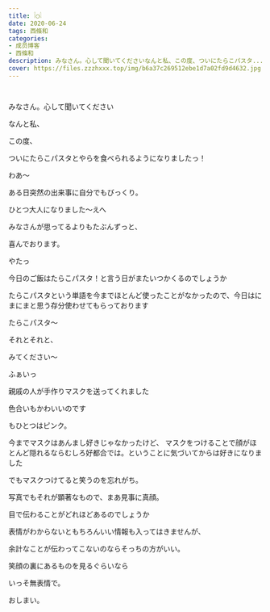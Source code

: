 ```yaml
---
title: 𓌉◯𓇋
date: 2020-06-24
tags: 西條和
categories: 
- 成员博客
- 西條和
description: みなさん。心して聞いてくださいなんと私、この度、ついにたらこパスタ...
cover: https://files.zzzhxxx.top/img/b6a37c269512ebe1d7a02fd9d4632.jpg 
---
```


        ﻿


















みなさん。心して聞いてください
















なんと私、











この度、
















ついにたらこパスタとやらを食べられるようになりましたっ！





わあ〜


















ある日突然の出来事に自分でもびっくり。


















ひとつ大人になりました〜えへ













みなさんが思ってるよりもたぶんずっと、

喜んでおります。












やたっ
















今日のご飯はたらこパスタ！と言う日がまたいつかくるのでしょうか









たらこパスタという単語を今までほとんど使ったことがなかったので、今日はにまにまと思う存分使わせてもらっております













たらこパスタ〜


















それとそれと、




みてください〜










ふぁいっ











親戚の人が手作りマスクを送ってくれました











色合いもかわいいのです


もひとつはピンク。




















今までマスクはあんまし好きじゃなかったけど、
マスクをつけることで顔がほとんど隠れるならむしろ好都合では。ということに気づいてからは好きになりました
























でもマスクつけてると笑うのを忘れがち。











写真でもそれが顕著なもので、まあ見事に真顔。

















目で伝わることがどれほどあるのでしょうか

















表情がわからないともちろんいい情報も入ってはきませんが、




余計なことが伝わってこないのならそっちの方がいい。


















笑顔の裏にあるものを見るぐらいなら

いっそ無表情で。
































おしまい。


